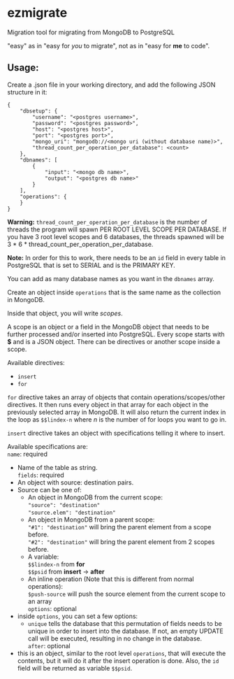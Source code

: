 # ezmigrate
Migration tool for migrating from MongoDB to PostgreSQL


"easy" as in "easy for *you* to migrate", not as in "easy for **me** to code".




## Usage:

Create a .json file in your working directory, and add the following JSON structure in it:
```
{
    "dbsetup": {
        "username": "<postgres username>",
        "password": "<postgres password>",
        "host": "<postgres host>",
        "port": "<postgres port>",
        "mongo_uri": "mongodb://<mongo uri (without database name)>",
        "thread_count_per_operation_per_database": <count>
    },
    "dbnames": [
        {
            "input": "<mongo db name>",
            "output": "<postgres db name>"
        }
    ],
    "operations": {
    }
}
```

**Warning:** `thread_count_per_operation_per_database` is the number of threads the program will spawn PER ROOT LEVEL SCOPE PER DATABASE. If you have 3 root level scopes and 6 databases, the threads spawned will be 3 * 6 * thread_count_per_operation_per_database.


**Note:** In order for this to work, there needs to be an `id` field in every table in PostgreSQL that is set to SERIAL and is the PRIMARY KEY.

You can add as many database names as you want in the `dbnames` array.

Create an object inside `operations` that is the same name as the collection in MongoDB.

Inside that object, you will write *scopes*.

A scope is an object or a field in the MongoDB object that needs to be further processed and/or inserted into PostgreSQL. Every scope starts with **$** and is a JSON object. There can be directives or another scope inside a scope.

Available directives:

  * `insert`
  * `for`

`for` directive takes an array of objects that contain operations/scopes/other directives. It then runs every object in that array for each object in the previously selected array in MongoDB. It will also return the current index in the loop as `$$lindex-n` where *n* is the number of for loops you want to go in.

`insert` directive takes an object with specifications telling it where to insert.

Available specifications are:  
`name`: required  
   * Name of the table as string.  
`fields`: required  
   * An object with source: destination pairs.  
   * Source can be one of:  
        - An object in MongoDB from the current scope:  
            ```"source": "destination"```  
            ```"source.elem": "destination"```  
        - An object in MongoDB from a parent scope:  
            ```"#1": "destination"``` will bring the parent element from a scope before.  
            ```"#2": "destination"``` will bring the parent element from 2 scopes before.  
        - A variable:  
            `$$lindex-n` from **for**  
            `$$psid` from **insert** -> **after**  
        - An inline operation (Note that this is different from normal operations):  
            `$push-source` will push the source element from the current scope to an array  
`options`: optional  
  * inside `options`, you can set a few options:  
      * `unique` tells the database that this permutation of fields needs to be unique in order to insert into the database. If not, an empty UPDATE call will be executed, resulting in no change in the database.  
`after`: optional  
  * this is an object, similar to the root level `operations`, that will execute the contents, but it will do it after the insert operation is done. Also, the `id` field will be returned as variable `$$psid`.  

